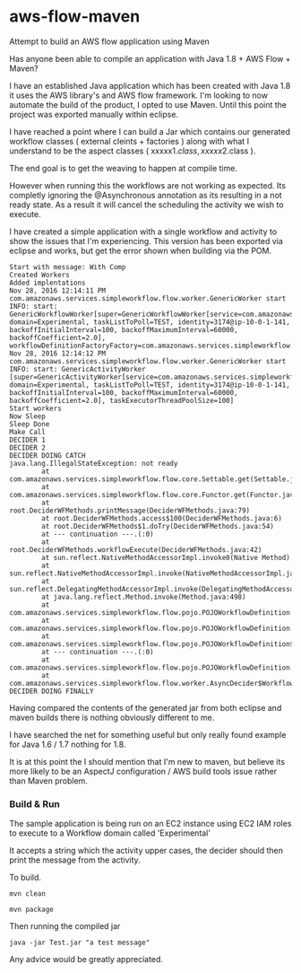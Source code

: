 # aws-flow-maven
Attempt to build an AWS flow application using Maven


Has anyone been able to compile an application with Java 1.8 + AWS Flow + Maven?

I have an established Java application which has been created with Java 1.8 it uses the AWS library's and AWS flow framework. I'm looking to now automate the build of the product, I opted to use Maven. Until this point the project was exported manually within eclipse.

I have reached a point where I can build a Jar which contains our generated workflow classes ( external cleints + factories ) along with what I understand to be the aspect classes ( xxxxx$1.class, xxxxx$2.class ).

The end goal is to get the weaving to happen at compile time. 

However when running this the workflows are not working as expected. Its completly ignoring the @Asynchronous annotation as its resulting in a not ready state. As a result it will cancel the scheduling the activity we wish to execute.

I have created a simple application with a single workflow and activity to show the issues that I'm experiencing. This version has been exported via eclipse and works, but get the error shown when building via the POM.

````
Start with message: With Comp
Created Workers
Added implentations
Nov 28, 2016 12:14:11 PM com.amazonaws.services.simpleworkflow.flow.worker.GenericWorker start
INFO: start: GenericWorkflowWorker[super=GenericWorkflowWorker[service=com.amazonaws.services.simpleworkflow.AmazonSimpleWorkflowClient@163e4e87, domain=Experimental, taskListToPoll=TEST, identity=3174@ip-10-0-1-141, backoffInitialInterval=100, backoffMaximumInterval=60000, backoffCoefficient=2.0], workflowDefinitionFactoryFactory=com.amazonaws.services.simpleworkflow.flow.pojo.POJOWorkflowDefinitionFactoryFactory@56de5251]
Nov 28, 2016 12:14:12 PM com.amazonaws.services.simpleworkflow.flow.worker.GenericWorker start
INFO: start: GenericActivityWorker [super=GenericActivityWorker[service=com.amazonaws.services.simpleworkflow.AmazonSimpleWorkflowClient@4c60d6e9, domain=Experimental, taskListToPoll=TEST, identity=3174@ip-10-0-1-141, backoffInitialInterval=100, backoffMaximumInterval=60000, backoffCoefficient=2.0], taskExecutorThreadPoolSize=100]
Start workers
Now Sleep
Sleep Done
Make Call
DECIDER 1
DECIDER 2
DECIDER DOING CATCH
java.lang.IllegalStateException: not ready
        at com.amazonaws.services.simpleworkflow.flow.core.Settable.get(Settable.java:91)
        at com.amazonaws.services.simpleworkflow.flow.core.Functor.get(Functor.java:35)
        at root.DeciderWFMethods.printMessage(DeciderWFMethods.java:79)
        at root.DeciderWFMethods.access$100(DeciderWFMethods.java:6)
        at root.DeciderWFMethods$1.doTry(DeciderWFMethods.java:54)
        at --- continuation ---.(:0)
        at root.DeciderWFMethods.workflowExecute(DeciderWFMethods.java:42)
        at sun.reflect.NativeMethodAccessorImpl.invoke0(Native Method)
        at sun.reflect.NativeMethodAccessorImpl.invoke(NativeMethodAccessorImpl.java:62)
        at sun.reflect.DelegatingMethodAccessorImpl.invoke(DelegatingMethodAccessorImpl.java:43)
        at java.lang.reflect.Method.invoke(Method.java:498)
        at com.amazonaws.services.simpleworkflow.flow.pojo.POJOWorkflowDefinition.invokeMethod(POJOWorkflowDefinition.java:150)
        at com.amazonaws.services.simpleworkflow.flow.pojo.POJOWorkflowDefinition.access$1(POJOWorkflowDefinition.java:148)
        at com.amazonaws.services.simpleworkflow.flow.pojo.POJOWorkflowDefinition$1.doTry(POJOWorkflowDefinition.java:76)
        at --- continuation ---.(:0)
        at com.amazonaws.services.simpleworkflow.flow.pojo.POJOWorkflowDefinition.execute(POJOWorkflowDefinition.java:66)
        at com.amazonaws.services.simpleworkflow.flow.worker.AsyncDecider$WorkflowExecuteAsyncScope.doAsync(AsyncDecider.java:70)
DECIDER DOING FINALLY
````

Having compared the contents of the generated jar from both eclipse and maven builds there is nothing obviously different to me.

I have searched the net for something useful but only really found example for Java 1.6 / 1.7 nothing for 1.8.

It is at this point the I should mention that I'm new to maven, but believe its more likely to be an AspectJ configuration / AWS build tools issue rather than Maven problem. 


### Build & Run

The sample application is being run on an EC2 instance using EC2 IAM roles to execute to a Workflow domain called 'Experimental'

It accepts a string which the activity upper cases, the decider should then print the message from the activity.

To build.

```
mvn clean
```
```
mvn package
```

Then running the compiled jar 

```
java -jar Test.jar "a test message"
```




Any advice would be greatly appreciated.
